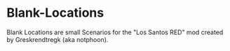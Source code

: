 # Blank-Locations
Blank Locations are small Scenarios for the "Los Santos RED" mod created by Greskrendtregk (aka notphoon).
